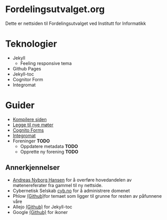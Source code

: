 # Fordelingsutvalget.org

Dette er nettsiden til Fordelingsutvalget ved Institutt for Informatikk

# Teknologier

- Jekyll
    - Feeling responsive tema
- Github Pages
- Jekyll-toc
- Cognitor Form
- Integromat


# Guider
* [Kompilere siden](howtos/compiling.md)
* [Legge til nye møter](howtos/new_meetings.md)
* [Cognito Forms](howtos/third_party.md)
* [Integromat](howtos/third_party.md)
* Foreninger **TODO**
    * Oppdatere metadata **TODO**
    * Opprette ny forening **TODO**

## Annerkjennelser

- [Andreas Nyborg Hansen](https://github.com/AndreasNH) for å overføre hovedandelen av møtenereferater fra gammel til ny nettside.
- Cybernetisk Selskab [cyb.no](cyb.no) for å administrere domenet
- Phlow [(Github)](https://github.com/Phlow/feeling-responsive)for temaet som ligger til grunne for resten av påfunnene våre
- Allejo [(Github)](https://github.com/allejo/jekyll-toc) for Jekyll-toc
- Google [(Github)](https://github.com/google/material-design-icons) for ikoner
